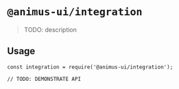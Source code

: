 # `@animus-ui/integration`

> TODO: description

## Usage

```
const integration = require('@animus-ui/integration');

// TODO: DEMONSTRATE API
```
